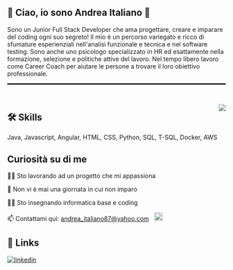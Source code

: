 ## 🚀 Ciao, io sono Andrea Italiano 👋
Sono un Junior Full Stack Developer che ama progettare, creare e imparare del coding ogni suo segreto!
Il mio è un percorso variegato e ricco di sfumature esperienziali nell'analisi funzionale e tecnica e nel software testing. Sono anche uno psicologo specializzato in HR ed esattamente nella formazione, selezione e politiche attive del lavoro.
Nel tempo libero lavoro come Career Coach per aiutare le persone a trovare il loro obiettivo professionale.



<hr style="height: 0.25em"/>
<br>
<p><img src="https://i.postimg.cc/XJCFTV93/avatar-removebg-preview.png" align="right" style="max-width: 100%; display: inline-block;">
</p>


## 🛠 Skills
Java, Javascript, Angular, HTML, CSS, Python, SQL, T-SQL, Docker, AWS


## Curiosità su di me
👩‍💻 Sto lavorando ad un progetto che mi appassiona

🧠 Non vi è mai una giornata in cui non imparo

👯‍♀️ Sto insegnando informatica base e coding

📫 Contattami qui: andrea_italiano87@yahoo.com &nbsp; <a href="mailto:andrea_italiano87@yahoo.com"><img src="img.png" width="20"/></a>



## 🔗 Links
[![linkedin](https://img.shields.io/badge/linkedin-0A66C2?style=for-the-badge&logo=linkedin&logoColor=white)](https://www.linkedin.com/in/andrea-italiano/)
